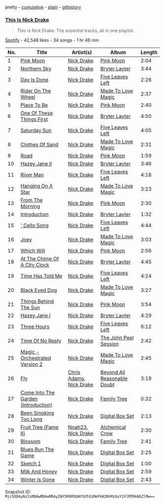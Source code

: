 pretty - [cumulative](/playlists/cumulative/37i9dQZF1DZ06evO33j7fa.md) - [plain](/playlists/plain/37i9dQZF1DZ06evO33j7fa) - [githistory](https://github.githistory.xyz/mackorone/spotify-playlist-archive/blob/main/playlists/plain/37i9dQZF1DZ06evO33j7fa)

### [This Is Nick Drake](https://open.spotify.com/playlist/37i9dQZF1DZ06evO33j7fa)

> This is Nick Drake\. The essential tracks, all in one playlist.

[Spotify](https://open.spotify.com/user/spotify) - 42,548 likes - 34 songs - 1 hr 46 min

| No. | Title | Artist(s) | Album | Length |
|---|---|---|---|---|
| 1 | [Pink Moon](https://open.spotify.com/track/4KROoGIaPaR1pBHPnR3bwC) | [Nick Drake](https://open.spotify.com/artist/5c3GLXai8YOMid29ZEuR9y) | [Pink Moon](https://open.spotify.com/album/5mwOo1zikswhmfHvtqVSXg) | 2:04 |
| 2 | [Northern Sky](https://open.spotify.com/track/3EtIraJEHVSbBvLw5msioH) | [Nick Drake](https://open.spotify.com/artist/5c3GLXai8YOMid29ZEuR9y) | [Bryter Layter](https://open.spotify.com/album/04FfqGvZJ9oUBGRVrq2FE5) | 3:44 |
| 3 | [Day Is Done](https://open.spotify.com/track/66790TBuwlIrGxWWTVc6yl) | [Nick Drake](https://open.spotify.com/artist/5c3GLXai8YOMid29ZEuR9y) | [Five Leaves Left](https://open.spotify.com/album/7IpcJbVxLLEfW0KXB7ndE2) | 2:26 |
| 4 | [Rider On The Wheel](https://open.spotify.com/track/4jLxvHa0g3kZV24TuUyOMB) | [Nick Drake](https://open.spotify.com/artist/5c3GLXai8YOMid29ZEuR9y) | [Made To Love Magic](https://open.spotify.com/album/0nHa7yhIyuYgRL6msr9dJR) | 2:37 |
| 5 | [Place To Be](https://open.spotify.com/track/5QUeSXjTMHbq1fW5da2waF) | [Nick Drake](https://open.spotify.com/artist/5c3GLXai8YOMid29ZEuR9y) | [Pink Moon](https://open.spotify.com/album/5mwOo1zikswhmfHvtqVSXg) | 2:40 |
| 6 | [One Of These Things First](https://open.spotify.com/track/0hNVjU6JKydHts0SAjHCno) | [Nick Drake](https://open.spotify.com/artist/5c3GLXai8YOMid29ZEuR9y) | [Bryter Layter](https://open.spotify.com/album/04FfqGvZJ9oUBGRVrq2FE5) | 4:50 |
| 7 | [Saturday Sun](https://open.spotify.com/track/1drLQNS9D5z9lBP4DbtO2R) | [Nick Drake](https://open.spotify.com/artist/5c3GLXai8YOMid29ZEuR9y) | [Five Leaves Left](https://open.spotify.com/album/7IpcJbVxLLEfW0KXB7ndE2) | 4:05 |
| 8 | [Clothes Of Sand](https://open.spotify.com/track/6YRcClEQPYq3yGOOgabbn3) | [Nick Drake](https://open.spotify.com/artist/5c3GLXai8YOMid29ZEuR9y) | [Made To Love Magic](https://open.spotify.com/album/0nHa7yhIyuYgRL6msr9dJR) | 2:31 |
| 9 | [Road](https://open.spotify.com/track/5ir0VEsMI7cLhN6SEiaKol) | [Nick Drake](https://open.spotify.com/artist/5c3GLXai8YOMid29ZEuR9y) | [Pink Moon](https://open.spotify.com/album/5mwOo1zikswhmfHvtqVSXg) | 1:59 |
| 10 | [Hazey Jane II](https://open.spotify.com/track/1Juj6Rg5MhutU8gW43934B) | [Nick Drake](https://open.spotify.com/artist/5c3GLXai8YOMid29ZEuR9y) | [Bryter Layter](https://open.spotify.com/album/04FfqGvZJ9oUBGRVrq2FE5) | 3:46 |
| 11 | [River Man](https://open.spotify.com/track/3Uh7rAb7F0XGVpEEDwfH1k) | [Nick Drake](https://open.spotify.com/artist/5c3GLXai8YOMid29ZEuR9y) | [Five Leaves Left](https://open.spotify.com/album/7IpcJbVxLLEfW0KXB7ndE2) | 4:18 |
| 12 | [Hanging On A Star](https://open.spotify.com/track/3lpkLZfD2RJltSaAGgmoxb) | [Nick Drake](https://open.spotify.com/artist/5c3GLXai8YOMid29ZEuR9y) | [Made To Love Magic](https://open.spotify.com/album/0nHa7yhIyuYgRL6msr9dJR) | 3:23 |
| 13 | [From The Morning](https://open.spotify.com/track/6meH4I9A4WZtD3z8hnQKqr) | [Nick Drake](https://open.spotify.com/artist/5c3GLXai8YOMid29ZEuR9y) | [Pink Moon](https://open.spotify.com/album/5mwOo1zikswhmfHvtqVSXg) | 2:30 |
| 14 | [Introduction](https://open.spotify.com/track/7unUg1rIAVXyYVH5LPHc4R) | [Nick Drake](https://open.spotify.com/artist/5c3GLXai8YOMid29ZEuR9y) | [Bryter Layter](https://open.spotify.com/album/04FfqGvZJ9oUBGRVrq2FE5) | 1:32 |
| 15 | [' Cello Song](https://open.spotify.com/track/42yexCY4dCftowtAZXuAIj) | [Nick Drake](https://open.spotify.com/artist/5c3GLXai8YOMid29ZEuR9y) | [Five Leaves Left](https://open.spotify.com/album/7IpcJbVxLLEfW0KXB7ndE2) | 4:44 |
| 16 | [Joey](https://open.spotify.com/track/5LpXrjVkXNFXIzoj5Mf5gw) | [Nick Drake](https://open.spotify.com/artist/5c3GLXai8YOMid29ZEuR9y) | [Made To Love Magic](https://open.spotify.com/album/0nHa7yhIyuYgRL6msr9dJR) | 3:03 |
| 17 | [Which Will](https://open.spotify.com/track/4Cg0paoTgxlo2LC85HKaab) | [Nick Drake](https://open.spotify.com/artist/5c3GLXai8YOMid29ZEuR9y) | [Pink Moon](https://open.spotify.com/album/5mwOo1zikswhmfHvtqVSXg) | 2:56 |
| 18 | [At The Chime Of A City Clock](https://open.spotify.com/track/5lc8or13c2lgTWTOVIos6W) | [Nick Drake](https://open.spotify.com/artist/5c3GLXai8YOMid29ZEuR9y) | [Bryter Layter](https://open.spotify.com/album/04FfqGvZJ9oUBGRVrq2FE5) | 4:45 |
| 19 | [Time Has Told Me](https://open.spotify.com/track/20FLGZPgMHXlU0VpQ0HpxN) | [Nick Drake](https://open.spotify.com/artist/5c3GLXai8YOMid29ZEuR9y) | [Five Leaves Left](https://open.spotify.com/album/7IpcJbVxLLEfW0KXB7ndE2) | 4:24 |
| 20 | [Black Eyed Dog](https://open.spotify.com/track/1ORNDo58BSH2uP0nNXJTT1) | [Nick Drake](https://open.spotify.com/artist/5c3GLXai8YOMid29ZEuR9y) | [Made To Love Magic](https://open.spotify.com/album/0nHa7yhIyuYgRL6msr9dJR) | 3:27 |
| 21 | [Things Behind The Sun](https://open.spotify.com/track/2s89qv9maW8RMCoaxtvNtn) | [Nick Drake](https://open.spotify.com/artist/5c3GLXai8YOMid29ZEuR9y) | [Pink Moon](https://open.spotify.com/album/5mwOo1zikswhmfHvtqVSXg) | 3:54 |
| 22 | [Hazey Jane I](https://open.spotify.com/track/0l2MlJk8MAvKfYDvJ4nv6l) | [Nick Drake](https://open.spotify.com/artist/5c3GLXai8YOMid29ZEuR9y) | [Bryter Layter](https://open.spotify.com/album/04FfqGvZJ9oUBGRVrq2FE5) | 4:29 |
| 23 | [Three Hours](https://open.spotify.com/track/3Mc00D5lLah9WAn62rDKrH) | [Nick Drake](https://open.spotify.com/artist/5c3GLXai8YOMid29ZEuR9y) | [Five Leaves Left](https://open.spotify.com/album/7IpcJbVxLLEfW0KXB7ndE2) | 6:12 |
| 24 | [Time Of No Reply](https://open.spotify.com/track/2Q8kCpA08VCLRiJY1Tonxa) | [Nick Drake](https://open.spotify.com/artist/5c3GLXai8YOMid29ZEuR9y) | [The John Peel Session](https://open.spotify.com/album/3GjUa3zM2G02BAnNpvqaw5) | 2:42 |
| 25 | [Magic \- Orchestrated Version 2](https://open.spotify.com/track/32Z3miiD5SZgaIkaGEWStf) | [Nick Drake](https://open.spotify.com/artist/5c3GLXai8YOMid29ZEuR9y) | [Made To Love Magic](https://open.spotify.com/album/0nHa7yhIyuYgRL6msr9dJR) | 2:45 |
| 26 | [Fly](https://open.spotify.com/track/2laHHuyz8Pt5syFk7aXP5R) | [Chris Adams](https://open.spotify.com/artist/2aTr5YBE3BLn7KlHqExc8v), [Nick Drake](https://open.spotify.com/artist/5c3GLXai8YOMid29ZEuR9y) | [Beyond All Reasonable Doubt](https://open.spotify.com/album/4xQxAwjX8qceJNktf58itw) | 3:19 |
| 27 | [Come Into The Garden \(Introduction\)](https://open.spotify.com/track/1bSFWyVcamk2V5cSIzPvFj) | [Nick Drake](https://open.spotify.com/artist/5c3GLXai8YOMid29ZEuR9y) | [Family Tree](https://open.spotify.com/album/6YcM0ELCFt9WFdkye4ejxm) | 0:32 |
| 28 | [Been Smoking Too Long](https://open.spotify.com/track/5lOv3f1Q1R9pnCxLKO8tkM) | [Nick Drake](https://open.spotify.com/artist/5c3GLXai8YOMid29ZEuR9y) | [Digital Box Set](https://open.spotify.com/album/37NXzMNSyW0RhFVM2bkACC) | 2:13 |
| 29 | [Fruit Tree \(Fame II\)](https://open.spotify.com/track/6k7hehzabvszVaK30kQDUC) | [Noah23](https://open.spotify.com/artist/4cJkQsiJJMrkZkMGmmeACL), [Nick Drake](https://open.spotify.com/artist/5c3GLXai8YOMid29ZEuR9y) | [Alchemical Crow](https://open.spotify.com/album/6pLLV1CY6DVSXW6RCjNKSC) | 2:30 |
| 30 | [Blossom](https://open.spotify.com/track/2zP1DejbDBNptNT7Je2sVX) | [Nick Drake](https://open.spotify.com/artist/5c3GLXai8YOMid29ZEuR9y) | [Family Tree](https://open.spotify.com/album/6YcM0ELCFt9WFdkye4ejxm) | 2:41 |
| 31 | [Blues Run The Game](https://open.spotify.com/track/6vXiqeYFjrNfj5dBwbC4iP) | [Nick Drake](https://open.spotify.com/artist/5c3GLXai8YOMid29ZEuR9y) | [Digital Box Set](https://open.spotify.com/album/37NXzMNSyW0RhFVM2bkACC) | 2:25 |
| 32 | [Sketch 1](https://open.spotify.com/track/4ioMdV2VHZme6Qs6ecGyPo) | [Nick Drake](https://open.spotify.com/artist/5c3GLXai8YOMid29ZEuR9y) | [Digital Box Set](https://open.spotify.com/album/37NXzMNSyW0RhFVM2bkACC) | 1:00 |
| 33 | [Milk And Honey](https://open.spotify.com/track/1JuAHdEvVrjni6NLOqg80F) | [Nick Drake](https://open.spotify.com/artist/5c3GLXai8YOMid29ZEuR9y) | [Digital Box Set](https://open.spotify.com/album/37NXzMNSyW0RhFVM2bkACC) | 2:59 |
| 34 | [Winter Is Gone](https://open.spotify.com/track/4LoetiJWi1HYoPOsPOwkWB) | [Nick Drake](https://open.spotify.com/artist/5c3GLXai8YOMid29ZEuR9y) | [Digital Box Set](https://open.spotify.com/album/37NXzMNSyW0RhFVM2bkACC) | 2:43 |

Snapshot ID: `Mjc5ODAyNzIsMDAwMDAwMDAyZWY5MGM5OWY5OTdiMmFkN2NhMzUxY2VlMTRkNGZlMw==`

